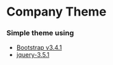 # Company Theme 

### Simple theme using   
* [Bootstrap v3.4.1](http://getbootstrap.com)
* [jquery-3.5.1](https://code.jquery.com/jquery-3.5.1.min.js)
